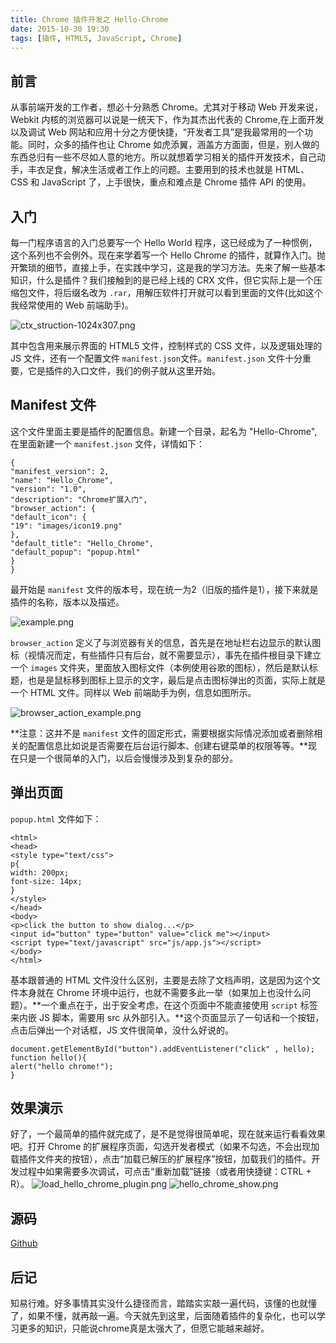 ```yaml
---
title: Chrome 插件开发之 Hello-Chrome
date: 2015-10-30 19:30
tags: [插件, HTML5, JavaScript, Chrome]
---
```

## 前言

从事前端开发的工作者，想必十分熟悉 Chrome。尤其对于移动 Web 开发来说，Webkit 内核的浏览器可以说是一统天下，作为其杰出代表的 Chrome,在上面开发以及调试 Web 网站和应用十分之方便快捷，“开发者工具”是我最常用的一个功能。同时，众多的插件也让 Chrome 如虎添翼，涵盖方方面面，但是，别人做的东西总归有一些不尽如人意的地方。所以就想着学习相关的插件开发技术，自己动手，丰衣足食，解决生活或者工作上的问题。主要用到的技术也就是 HTML、CSS 和 JavaScript 了，上手很快，重点和难点是 Chrome 插件 API 的使用。


<!--more-->


## 入门

每一门程序语言的入门总要写一个 Hello World 程序，这已经成为了一种惯例，这个系列也不会例外。现在来学着写一个 Hello Chrome 的插件，就算作入门。抛开繁琐的细节，直接上手，在实践中学习，这是我的学习方法。先来了解一些基本知识，什么是插件？我们接触到的是已经上线的 CRX 文件，但它实际上是一个压缩包文件，将后缀名改为 `.rar`，用解压软件打开就可以看到里面的文件(比如这个我经常使用的 Web 前端助手)。

![ctx_struction-1024x307.png][1]

其中包含用来展示界面的 HTML5 文件，控制样式的 CSS 文件，以及逻辑处理的 JS 文件，还有一个配置文件 `manifest.json`文件。`manifest.json` 文件十分重要，它是插件的入口文件，我们的例子就从这里开始。

## Manifest 文件

这个文件里面主要是插件的配置信息。新建一个目录，起名为 "Hello-Chrome",在里面新建一个 `manifest.json` 文件，详情如下：
```
{
"manifest_version": 2,
"name": "Hello_Chrome",
"version": "1.0",
"description": "Chrome扩展入门",
"browser_action": {
"default_icon": {
"19": "images/icon19.png"
},
"default_title": "Hello_Chrome",
"default_popup": "popup.html"
}
}
```
最开始是 `manifest` 文件的版本号，现在统一为2（旧版的插件是1），接下来就是插件的名称，版本以及描述。

![example.png][2]

`browser_action` 定义了与浏览器有关的信息，首先是在地址栏右边显示的默认图标（视情况而定，有些插件只有后台，就不需要显示），事先在插件根目录下建立一个 `images` 文件夹，里面放入图标文件（本例使用谷歌的图标），然后是默认标题，也是是鼠标移到图标上显示的文字，最后是点击图标弹出的页面，实际上就是一个 HTML 文件。同样以 Web 前端助手为例，信息如图所示。

![browser_action_example.png][3]

**注意：这并不是 `manifest` 文件的固定形式，需要根据实际情况添加或者删除相关的配置信息比如说是否需要在后台运行脚本、创建右键菜单的权限等等。**现在只是一个很简单的入门，以后会慢慢涉及到复杂的部分。

## 弹出页面

`popup.html` 文件如下：
```
<html>
<head>
<style type="text/css">
p{
width: 200px;
font-size: 14px;
}
</style>
</head>
<body>
<p>click the button to show dialog...</p>
<input id="button" type="button" value="click me"></input>
<script type="text/javascript" src="js/app.js"></script>
</body>
</html>
```
基本跟普通的 HTML 文件没什么区别，主要是去除了文档声明，这是因为这个文件本身就在 Chrome 环境中运行，也就不需要多此一举（如果加上也没什么问题）。**一个重点在于，出于安全考虑，在这个页面中不能直接使用 `script` 标签来内嵌 JS 脚本，需要用 src 从外部引入。**这个页面显示了一句话和一个按钮，点击后弹出一个对话框，JS 文件很简单，没什么好说的。
```
document.getElementById("button").addEventListener("click" , hello);
function hello(){
alert("hello chrome!");
}
```
## 效果演示

好了，一个最简单的插件就完成了，是不是觉得很简单呢，现在就来运行看看效果吧。打开 Chrome 的扩展程序页面，勾选开发者模式（如果不勾选，不会出现加载插件文件夹的按钮），点击“加载已解压的扩展程序”按钮，加载我们的插件。开发过程中如果需要多次调试，可点击“重新加载”链接（或者用快捷键：CTRL + R）。
![load_hello_chrome_plugin.png][4]
![hello_chrome_show.png][5]

## 源码

[Github][6]

## 后记

知易行难。好多事情其实没什么捷径而言，踏踏实实敲一遍代码，该懂的也就懂了，如果不懂，就再敲一遍。今天就先到这里，后面随着插件的复杂化，也可以学习更多的知识，只能说chrome真是太强大了，但愿它能越来越好。


  [1]: /img/130204898.png
  [2]: /img/1095636572.png
  [3]: /img/91592680.png
  [4]: /img/4069920326.png
  [5]: /img/1840007412.png
  [6]: https://github.com/chunqiuyiyu/learn-javascript/tree/master/hello_chrome
